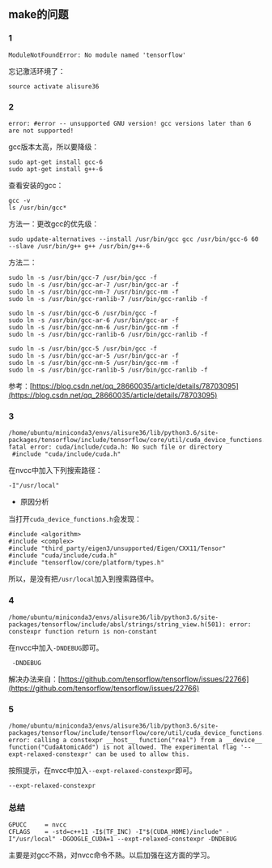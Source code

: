 ## make的问题

### 1

```
ModuleNotFoundError: No module named 'tensorflow'
```

忘记激活环境了：

```
source activate alisure36
```

### 2

```
error: #error -- unsupported GNU version! gcc versions later than 6 are not supported!
```

gcc版本太高，所以要降级：

```
sudo apt-get install gcc-6
sudo apt-get install g++-6
```

查看安装的gcc：

```
gcc -v
ls /usr/bin/gcc*
```

方法一：更改gcc的优先级：
```
sudo update-alternatives --install /usr/bin/gcc gcc /usr/bin/gcc-6 60 --slave /usr/bin/g++ g++ /usr/bin/g++-6
```

方法二：
```
sudo ln -s /usr/bin/gcc-7 /usr/bin/gcc -f
sudo ln -s /usr/bin/gcc-ar-7 /usr/bin/gcc-ar -f
sudo ln -s /usr/bin/gcc-nm-7 /usr/bin/gcc-nm -f
sudo ln -s /usr/bin/gcc-ranlib-7 /usr/bin/gcc-ranlib -f
````

```
sudo ln -s /usr/bin/gcc-6 /usr/bin/gcc -f
sudo ln -s /usr/bin/gcc-ar-6 /usr/bin/gcc-ar -f
sudo ln -s /usr/bin/gcc-nm-6 /usr/bin/gcc-nm -f
sudo ln -s /usr/bin/gcc-ranlib-6 /usr/bin/gcc-ranlib -f
````

```
sudo ln -s /usr/bin/gcc-5 /usr/bin/gcc -f
sudo ln -s /usr/bin/gcc-ar-5 /usr/bin/gcc-ar -f
sudo ln -s /usr/bin/gcc-nm-5 /usr/bin/gcc-nm -f
sudo ln -s /usr/bin/gcc-ranlib-5 /usr/bin/gcc-ranlib -f
```

参考：[https://blog.csdn.net/qq_28660035/article/details/78703095](https://blog.csdn.net/qq_28660035/article/details/78703095)


### 3

```
/home/ubuntu/miniconda3/envs/alisure36/lib/python3.6/site-packages/tensorflow/include/tensorflow/core/util/cuda_device_functions.h:32:31: fatal error: cuda/include/cuda.h: No such file or directory
 #include "cuda/include/cuda.h"
```

在nvcc中加入下列搜索路径：
```
-I"/usr/local"
```

* 原因分析

当打开`cuda_device_functions.h`会发现：
```
#include <algorithm>
#include <complex>
#include "third_party/eigen3/unsupported/Eigen/CXX11/Tensor"
#include "cuda/include/cuda.h"
#include "tensorflow/core/platform/types.h"
```

所以，是没有把`/usr/local`加入到搜索路径中。


### 4

```
/home/ubuntu/miniconda3/envs/alisure36/lib/python3.6/site-packages/tensorflow/include/absl/strings/string_view.h(501): error: constexpr function return is non-constant
```

在nvcc中加入`-DNDEBUG`即可。

```
 -DNDEBUG
```

解决办法来自：[https://github.com/tensorflow/tensorflow/issues/22766](https://github.com/tensorflow/tensorflow/issues/22766)


### 5

```
/home/ubuntu/miniconda3/envs/alisure36/lib/python3.6/site-packages/tensorflow/include/tensorflow/core/util/cuda_device_functions.h(523): error: calling a constexpr __host__ function("real") from a __device__ function("CudaAtomicAdd") is not allowed. The experimental flag '--expt-relaxed-constexpr' can be used to allow this.
```

按照提示，在nvcc中加入`--expt-relaxed-constexpr`即可。

```
--expt-relaxed-constexpr
```


### 总结

```
GPUCC     = nvcc
CFLAGS    = -std=c++11 -I$(TF_INC) -I"$(CUDA_HOME)/include" -I"/usr/local" -DGOOGLE_CUDA=1 --expt-relaxed-constexpr -DNDEBUG
```

主要是对gcc不熟，对nvcc命令不熟。以后加强在这方面的学习。

